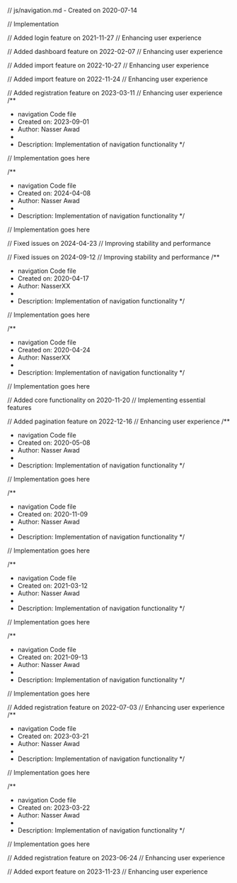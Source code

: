 // js/navigation.md - Created on 2020-07-14

// Implementation

// Added login feature on 2021-11-27
// Enhancing user experience

// Added dashboard feature on 2022-02-07
// Enhancing user experience

// Added import feature on 2022-10-27
// Enhancing user experience

// Added import feature on 2022-11-24
// Enhancing user experience

// Added registration feature on 2023-03-11
// Enhancing user experience
/**
 * navigation Code file
 * Created on: 2023-09-01
 * Author: Nasser Awad
 *
 * Description: Implementation of navigation functionality
 */
 
// Implementation goes here

/**
 * navigation Code file
 * Created on: 2024-04-08
 * Author: Nasser Awad
 *
 * Description: Implementation of navigation functionality
 */
 
// Implementation goes here


// Fixed issues on 2024-04-23
// Improving stability and performance

// Fixed issues on 2024-09-12
// Improving stability and performance
/**
 * navigation Code file
 * Created on: 2020-04-17
 * Author: NasserXX
 *
 * Description: Implementation of navigation functionality
 */
 
// Implementation goes here

/**
 * navigation Code file
 * Created on: 2020-04-24
 * Author: NasserXX
 *
 * Description: Implementation of navigation functionality
 */
 
// Implementation goes here


// Added core functionality on 2020-11-20
// Implementing essential features

// Added pagination feature on 2022-12-16
// Enhancing user experience
/**
 * navigation Code file
 * Created on: 2020-05-08
 * Author: Nasser Awad
 *
 * Description: Implementation of navigation functionality
 */
 
// Implementation goes here

/**
 * navigation Code file
 * Created on: 2020-11-09
 * Author: Nasser Awad
 *
 * Description: Implementation of navigation functionality
 */
 
// Implementation goes here

/**
 * navigation Code file
 * Created on: 2021-03-12
 * Author: Nasser Awad
 *
 * Description: Implementation of navigation functionality
 */
 
// Implementation goes here

/**
 * navigation Code file
 * Created on: 2021-09-13
 * Author: Nasser Awad
 *
 * Description: Implementation of navigation functionality
 */
 
// Implementation goes here


// Added registration feature on 2022-07-03
// Enhancing user experience
/**
 * navigation Code file
 * Created on: 2023-03-21
 * Author: Nasser Awad
 *
 * Description: Implementation of navigation functionality
 */
 
// Implementation goes here

/**
 * navigation Code file
 * Created on: 2023-03-22
 * Author: Nasser Awad
 *
 * Description: Implementation of navigation functionality
 */
 
// Implementation goes here


// Added registration feature on 2023-06-24
// Enhancing user experience

// Added export feature on 2023-11-23
// Enhancing user experience
